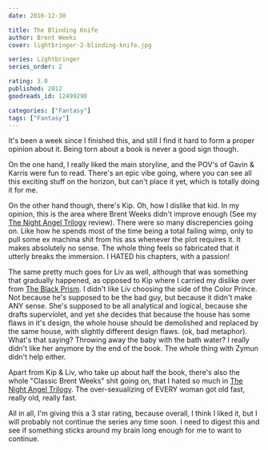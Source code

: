 ```yaml
---
date: 2016-12-30

title: The Blinding Knife
author: Brent Weeks
cover: lightbringer-2-blinding-knife.jpg

series: Lightbringer
series_order: 2

rating: 3.0
published: 2012
goodreads_id: 12499290

categories: ["Fantasy"]
tags: ["Fantasy"]
---
```


It's been a week since I finished this, and still I find it hard to form a proper opinion about it. Being torn about a book is never a good sign though.

<!--more-->

On the one hand, I really liked the main storyline, and the POV's of Gavin & Karris were fun to read.  There's an epic vibe going, where you can see all this exciting stuff on the horizon, but can't place it yet, which is totally doing it for me.

On the other hand though, there's Kip. Oh, how I dislike that kid. In my opinion, this is the area where Brent Weeks didn't improve enough (See my [The Night Angel Trilogy](../_series/night-angel.md) review). There were so many discrepencies going on. Like how he spends most of the time being a total failing wimp, only to pull some ex machina shit from his ass whenever the plot requires it. It makes absolutely no sense. The whole thing feels so fabricated that it utterly breaks the immersion. I HATED his chapters, with a passion!

The same pretty much goes for Liv as well, although that was something that gradually happened, as opposed to Kip where I carried my dislike over from [The Black Prism](2016-12-06-Brent-Weeks---The-Black-Prism.md). I didn't like Liv choosing the side of the Color Prince. Not because he's supposed to be the bad guy, but because it didn't make ANY sense. She's supposed to be all analytical and logical, because she drafts superviolet, and yet she decides that because the house has some flaws in it's design, the whole house should be demolished and replaced by the same house, with slightly different design flaws. (ok, bad metaphor). What's that saying? Throwing away the baby with the bath water? I really didn't like her anymore by the end of the book. The whole thing with Zymun didn't help either.

Apart from Kip & Liv, who take up about half the book, there's also the whole "Classic Brent Weeks" shit going on, that I hated so much in [The Night Angel Trilogy](../_series/night-angel.md). The over-sexualizing of EVERY woman got old fast, really old, really fast.

All in all, I'm giving this a 3 star rating, because overall, I think I liked it, but I will probably not continue the series any time soon. I need to digest this and see if something sticks around my brain long enough for me to want to continue.
